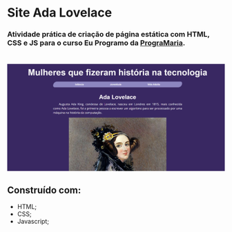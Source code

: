 # Site Ada Lovelace

### Atividade prática de criação de página estática com HTML, CSS e JS para o curso Eu Programo da [PrograMaria](https://www.programaria.org/).

#

![](screenshots/siteHeader.png)

## Construído com:

* HTML;
* CSS;
* Javascript;
